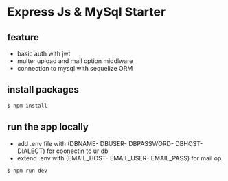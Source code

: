 # Express Js & MySql Starter

## feature

- basic auth with jwt
- multer upload and mail option middlware
- connection to mysql with sequelize ORM

## install packages

```bash
$ npm install
```

## run the app locally

- add .env file with (DBNAME- DBUSER- DBPASSWORD- DBHOST- DIALECT) for coonectin to ur db
- extend .env with (EMAIL_HOST- EMAIL_USER- EMAIL_PASS) for mail op

```bash
$ npm run dev
```
